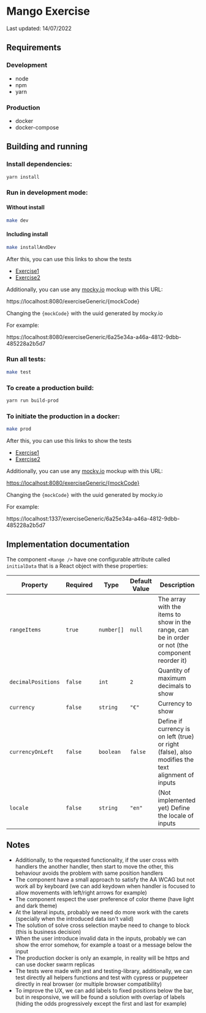 # Mango Exercise

Last updated: 14/07/2022

## Requirements

### Development
- node
- npm
- yarn

### Production
- docker
- docker-compose

## Building and running

### Install dependencies:

```sh
yarn install
```

### Run in development mode:

#### Without install
```sh
make dev
```

#### Including install
```sh
make installAndDev
```

After this, you can use this links to show the tests
- [Exercise1](https://localhost:8080/exercise1)
- [Exercise2](https://localhost:8080/exercise2)

Additionally, you can use any [mocky.io](https://designer.mocky.io/) mockup with this URL:

https://localhost:8080/exerciseGeneric/{mockCode}

Changing the `{mockCode}` with the uuid generated by mocky.io

For example:

https://localhost:8080/exerciseGeneric/6a25e34a-a46a-4812-9dbb-485228a2b5d7

### Run all tests:

```sh
make test
```

### To create a production build:

```sh
yarn run build-prod
```
### To initiate the production in a docker:

```sh
make prod
```
After this, you can use this links to show the tests
- [Exercise1](http://localhost:1337/exercise1)
- [Exercise2](http://localhost:1337/exercise2)

Additionally, you can use any [mocky.io](https://designer.mocky.io/) mockup with this URL:

[https://localhost:8080/exerciseGeneric/{mockCode}](https://localhost:1337/{mockCode})

Changing the `{mockCode}` with the uuid generated by mocky.io

For example:

https://localhost:1337/exerciseGeneric/6a25e34a-a46a-4812-9dbb-485228a2b5d7


## Implementation documentation

The component `<Range />` have one configurable attribute called `initialData` that is a React object with these properties:

| Property           | Required | Type       | Default Value | Description                                                                                       |
|--------------------|----------|------------|---------------|---------------------------------------------------------------------------------------------------|
| `rangeItems`       | `true`   | `number[]` | `null`        | The array with the items to show in the range, can be in order or not (the component reorder it)  |
| `decimalPositions` | `false`  | `int`      | `2`           | Quantity of maximum decimals to show                                                              |
| `currency`         | `false`  | `string`   | `"€"`         | Currency to show                                                                                  |
| `currencyOnLeft`   | `false`  | `boolean`  | `false`       | Define if currency is on left (true) or right (false), also modifies the text alignment of inputs |
| `locale`           | `false`  | `string`   | `"en"`        | (Not implemented yet) Define the locale of inputs                                                 |

## Notes
- Additionally, to the requested functionality, if the user cross with handlers the another handler, then start to move the other, this behaviour avoids the problem with same position handlers
- The component have a small approach to satisfy the AA WCAG but not work all by keyboard (we can add keydown when handler is focused to allow movements with left/right arrows for example)
- The component respect the user preference of color theme (have light and dark theme)
- At the lateral inputs, probably we need do more work with the carets (specially when the introduced data isn't valid)
- The solution of solve cross selection maybe need to change to block (this is business decision)
- When the user introduce invalid data in the inputs, probably we can show the error somehow, for example a toast or a message below the input
- The production docker is only an example, in reality will be https and can use docker swarm replicas
- The tests were made with jest and testing-library, additionally, we can test directly all helpers functions and test with cypress or puppeteer directly in real browser (or multiple browser compatibility)
- To improve the UX, we can add labels to fixed positions below the bar, but in responsive, we will be found a solution with overlap of labels (hiding the odds progressively except the first and last for example)
